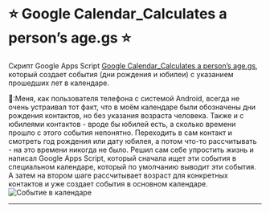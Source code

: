 # :star: Google Calendar_Сalculates a person’s age.gs :star:
Скрипт Google Apps Script [Google Calendar_Сalculates a person’s age.gs](https://github.com/empenoso/Google-Apps-Script/blob/master/Google%20Calendar_%D0%A1alculates%20a%20person%E2%80%99s%20age.gs), который создает события (дни рождения и юбилеи) с указанием прошедших лет в календаре.

:pencil::Меня, как пользователя телефона с системой Android, всегда не очень устраивал тот факт, что в моём календаре были обозначены дни рождения контактов, но без указания возраста человека.
Также и с юбилеями контактов - вроде бы юбилей есть, а сколько времени прошло с этого события непонятно. Переходить в сам контакт и смотреть год рождения или дату юбилея, а потом что-то рассчитывать - на это времени никогда не было. Решил сам себе упростить жизнь и написал Google Apps Script, который сначала ищет эти события в специальном календаре, который по умолчанию выводит эти события. А затем на втором шаге рассчитывает возраст для конкретных контактов и уже создает события в основном календаре.
![Событие в календаре](https://github.com/empenoso/Google-Apps-Script/blob/master/Google%20Calendar_%D0%A1alculates%20a%20person%E2%80%99s%20age.png)
________
